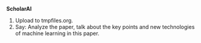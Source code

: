 **ScholarAI**

1. Upload to tmpfiles.org.
2. Say: Analyze the paper, talk about the key points and new technologies of machine learning in this paper.

